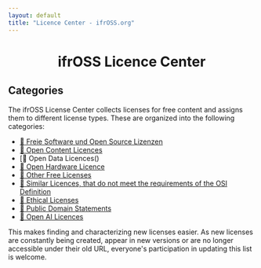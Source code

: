 ```yaml
---
layout: default
title: "Licence Center - ifrOSS.org"
---
```


<h1 style="text-align: center;">ifrOSS Licence Center</h1>

## Categories
The ifrOSS License Center collects licenses for free content and assigns them to different license types. These are organized into the following categories:

* [🚧 Freie Software und Open Source Lizenzen]()
* [🚧 Open Content Licences]()
* [🚧 Open Data Licences()
* [🚧 Open Hardware Licence]()
* [🚧 Other Free Licenses]()
* [🚧 Similar Licences, that do not meet the requirements of the OSI Definition]()
* [🚧 Ethical Licenses]()
* [🚧 Public Domain Statements]()
* [🚧 Open AI Licences]()
 
This makes finding and characterizing new licenses easier. As new licenses are constantly being created, appear in new versions or are no longer accessible under their old URL, everyone's participation in updating this list is welcome.
